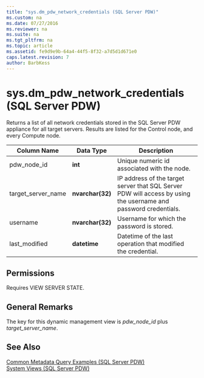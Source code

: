 ```yaml
---
title: "sys.dm_pdw_network_credentials (SQL Server PDW)"
ms.custom: na
ms.date: 07/27/2016
ms.reviewer: na
ms.suite: na
ms.tgt_pltfrm: na
ms.topic: article
ms.assetid: fe9d9e9b-64a4-44f5-8f32-a7d5d1d671e0
caps.latest.revision: 7
author: BarbKess
---
```

# sys.dm_pdw_network_credentials (SQL Server PDW)
Returns a list of all network credentials stored in the SQL Server PDW appliance for all target servers. Results are listed for the Control node, and every Compute node.  
  
|Column Name|Data Type|Description|  
|---------------|-------------|---------------|  
|pdw_node_id|**int**|Unique numeric id associated with the node.|  
|target_server_name|**nvarchar(32)**|IP address of the target server that SQL Server PDW will access by using the username and password credentials.|  
|username|**nvarchar(32)**|Username for which the password is stored.|  
|last_modified|**datetime**|Datetime of the last operation that modified the credential.|  
  
## Permissions  
Requires VIEW SERVER STATE.  
  
## General Remarks  
The key for this dynamic management view is *pdw_node_id* plus *target_server_name*.  
  
## See Also  
[Common Metadata Query Examples &#40;SQL Server PDW&#41;](../sqlpdw/common-metadata-query-examples-sql-server-pdw.md)  
[System Views &#40;SQL Server PDW&#41;](../sqlpdw/system-views-sql-server-pdw.md)  
  
